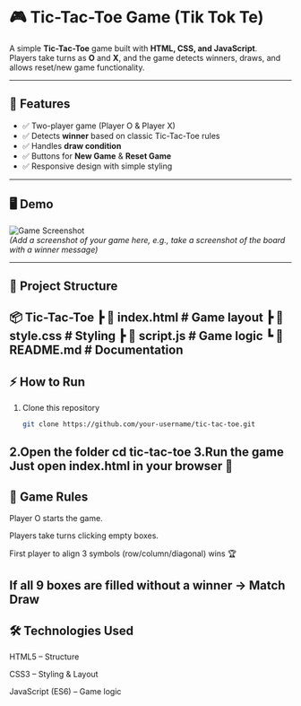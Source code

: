 # 🎮 Tic-Tac-Toe Game (Tik Tok Te)

A simple **Tic-Tac-Toe** game built with **HTML, CSS, and JavaScript**.  
Players take turns as **O** and **X**, and the game detects winners, draws, and allows reset/new game functionality.  

---

## 🚀 Features
- ✅ Two-player game (Player O & Player X)  
- ✅ Detects **winner** based on classic Tic-Tac-Toe rules  
- ✅ Handles **draw condition**  
- ✅ Buttons for **New Game** & **Reset Game**  
- ✅ Responsive design with simple styling  

---

## 🖥️ Demo
![Game Screenshot](screenshot.png)  
*(Add a screenshot of your game here, e.g., take a screenshot of the board with a winner message)*

---

## 📂 Project Structure
📦 Tic-Tac-Toe
┣ 📜 index.html # Game layout
┣ 📜 style.css # Styling
┣ 📜 script.js # Game logic
┗ 📜 README.md # Documentation
---

## ⚡ How to Run
1. Clone this repository  
   ```bash
   git clone https://github.com/your-username/tic-tac-toe.git

2.Open the folder
   cd tic-tac-toe
3.Run the game
  Just open index.html in your browser 🚀
---

## 🎯 Game Rules
Player O starts the game.

Players take turns clicking empty boxes.

First player to align 3 symbols (row/column/diagonal) wins 🏆

If all 9 boxes are filled without a winner → Match Draw
---

## 🛠️ Technologies Used

HTML5 – Structure

CSS3 – Styling & Layout

JavaScript (ES6) – Game logic

